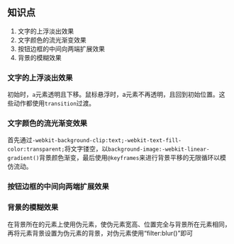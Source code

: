 

## 知识点
1. 文字的上浮淡出效果
2. 文字颜色的流光渐变效果
3. 按钮边框的中间向两端扩展效果
4. 背景的模糊效果

### 文字的上浮淡出效果
初始时，`a`元素透明且下移。鼠标悬浮时，a元素不再透明，且回到初始位置。这些动作都使用`transition`过渡。
### 文字颜色的流光渐变效果
首先通过`-webkit-background-clip:text;-webkit-text-fill-color:transparent;`将文字镂空，以`background-image:-webkit-linear-gradient()`背景颜色渐变，最后使用`@keyframes`来进行背景平移的无限循环以模仿流动。
### 按钮边框的中间向两端扩展效果

### 背景的模糊效果
在背景所在的元素上使用伪元素，使伪元素宽高、位置完全与背景所在元素相同，再将元素背景设置为伪元素的背景，对伪元素使用“filter:blur()”即可
